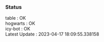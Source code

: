 ### Status


table : OK  
hogwarts : OK  
icy-bot : OK  
Latest Update : 2023-04-17 18:09:55.338158
